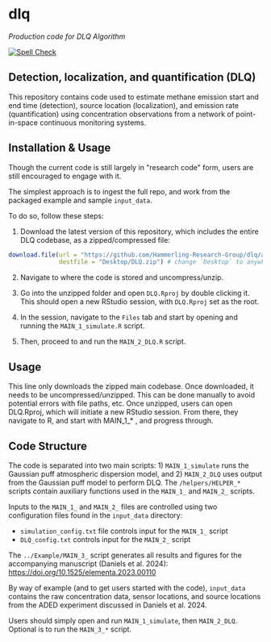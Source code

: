 # dlq
*Production code for DLQ Algorithm*

[![Spell Check](https://github.com/Hammerling-Research-Group/DLQ/actions/workflows/spellcheck.yml/badge.svg)](https://github.com/Hammerling-Research-Group/DLQ/actions/workflows/spellcheck.yml)

## Detection, localization, and quantification (DLQ) 

This repository contains code used to estimate methane emission start and end time (detection), source location (localization), and emission rate (quantification) using concentration observations from a network of point-in-space continuous monitoring systems. 

## Installation & Usage

Though the current code is still largely in "research code" form, users are still encouraged to engage with it. 

The simplest approach is to ingest the full repo, and work from the packaged example and sample `input_data`. 

To do so, follow these steps: 

1. Download the latest version of this repository, which includes the entire DLQ codebase, as a zipped/compressed file:

```r
download.file(url = "https://github.com/Hammerling-Research-Group/dlq/archive/refs/heads/main.zip", 
              destfile = "Desktop/DLQ.zip") # change `Desktop` to anywhere you'd like
```

2. Navigate to where the code is stored and uncompress/unzip.

3. Go into the unzipped folder and open `DLQ.Rproj` by double clicking it. This should open a new RStudio session, with `DLQ.Rproj` set as the root. 

4. In the session, navigate to the `Files` tab and start by opening and running the `MAIN_1_simulate.R` script.

5. Then, proceed to and run the `MAIN_2_DLQ.R` script.   

## Usage

This line only downloads the zipped main codebase. Once downloaded, it needs to be uncompressed/unzipped. This can be done manually to avoid potential errors with file paths, etc. Once unzipped, users can open DLQ.Rproj, which will initiate a new RStudio session. From there, they navigate to R, and start with MAIN_1_* , and progress through.

## Code Structure

The code is separated into two main scripts: 1) `MAIN_1_simulate` runs the Gaussian puff atmospheric dispersion model, and 2) `MAIN_2_DLQ` uses output from the Gaussian puff model to perform DLQ. The `/helpers/HELPER_*` scripts contain auxiliary functions used in the `MAIN_1_` and `MAIN_2_` scripts.

Inputs to the `MAIN_1_` and `MAIN_2_` files are controlled using two configuration files found in the `input_data` directory:
  - `simulation_config.txt` file controls input for the `MAIN_1_` script
  - `DLQ_config.txt` controls input for the `MAIN_2_` script

The `../Example/MAIN_3_` script generates all results and figures for the accompanying manuscript (Daniels et al. 2024): https://doi.org/10.1525/elementa.2023.00110

By way of example (and to get users started with the code), `input_data` contains the raw concentration data, sensor locations, and source locations from the ADED experiment discussed in Daniels et al. 2024.

Users should simply open and run `MAIN_1_simulate`, then `MAIN_2_DLQ`. Optional is to run the `MAIN_3_*` script. 
